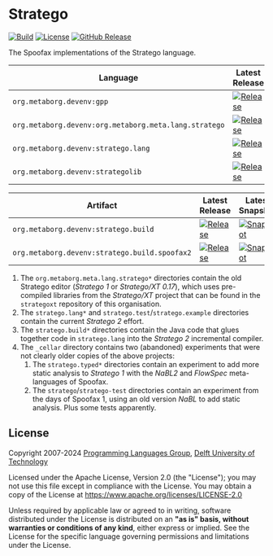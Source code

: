 <!--
!! THIS FILE WAS GENERATED USING repoman !!
Modify `repo.yaml` instead and use `repoman` to update this file
See: https://github.com/metaborg/metaborg-gradle/
-->

# Stratego
[![Build][github-badge:build]][github:build]
[![License][license-badge]][license]
[![GitHub Release][github-badge:release]][github:release]

The Spoofax implementations of the Stratego language.


| Language | Latest Release | Latest Snapshot |
|----------|----------------|-----------------|
| `org.metaborg.devenv:gpp` | [![Release][mvn-rel-badge:org.metaborg.devenv:gpp]][mvn:org.metaborg.devenv:gpp] | [![Snapshot][mvn-snap-badge:org.metaborg.devenv:gpp]][mvn:org.metaborg.devenv:gpp] |
| `org.metaborg.devenv:org.metaborg.meta.lang.stratego` | [![Release][mvn-rel-badge:org.metaborg.devenv:org.metaborg.meta.lang.stratego]][mvn:org.metaborg.devenv:org.metaborg.meta.lang.stratego] | [![Snapshot][mvn-snap-badge:org.metaborg.devenv:org.metaborg.meta.lang.stratego]][mvn:org.metaborg.devenv:org.metaborg.meta.lang.stratego] |
| `org.metaborg.devenv:stratego.lang` | [![Release][mvn-rel-badge:org.metaborg.devenv:stratego.lang]][mvn:org.metaborg.devenv:stratego.lang] | [![Snapshot][mvn-snap-badge:org.metaborg.devenv:stratego.lang]][mvn:org.metaborg.devenv:stratego.lang] |
| `org.metaborg.devenv:strategolib` | [![Release][mvn-rel-badge:org.metaborg.devenv:strategolib]][mvn:org.metaborg.devenv:strategolib] | [![Snapshot][mvn-snap-badge:org.metaborg.devenv:strategolib]][mvn:org.metaborg.devenv:strategolib] |

| Artifact | Latest Release | Latest Snapshot |
|----------|----------------|-----------------|
| `org.metaborg.devenv:stratego.build` | [![Release][mvn-rel-badge:org.metaborg.devenv:stratego.build]][mvn:org.metaborg.devenv:stratego.build] | [![Snapshot][mvn-snap-badge:org.metaborg.devenv:stratego.build]][mvn:org.metaborg.devenv:stratego.build] |
| `org.metaborg.devenv:stratego.build.spoofax2` | [![Release][mvn-rel-badge:org.metaborg.devenv:stratego.build.spoofax2]][mvn:org.metaborg.devenv:stratego.build.spoofax2] | [![Snapshot][mvn-snap-badge:org.metaborg.devenv:stratego.build.spoofax2]][mvn:org.metaborg.devenv:stratego.build.spoofax2] |


1. The `org.metaborg.meta.lang.stratego*` directories contain the old Stratego editor (_Stratego 1_ or _Stratego/XT 0.17_), which uses pre-compiled libraries from the _Stratego/XT_ project that can be found in the `strategoxt` repository of this organisation.
2. The `stratego.lang*` and `stratego.test`/`stratego.example` directories contain the current _Stratego 2_ effort.
3. The `stratego.build*` directories contain the Java code that glues together code in `stratego.lang` into the _Stratego 2_ incremental compiler.
4. The `_cellar` directory contains two (abandoned) experiments that were not clearly older copies of the above projects:
   1. The `stratego.typed*` directories contain an experiment to add more static analysis to _Stratego 1_ with the _NaBL2_ and _FlowSpec_ meta-languages of Spoofax.
   2. The `stratego`/`stratego-test` directories contain an experiment from the days of Spoofax 1, using an old version _NaBL_ to add static analysis. Plus some tests apparently.


## License
Copyright 2007-2024 [Programming Languages Group](https://pl.ewi.tudelft.nl/), [Delft University of Technology](https://www.tudelft.nl/)

Licensed under the Apache License, Version 2.0 (the "License"); you may not use this file except in compliance with the License. You may obtain a copy of the License at <https://www.apache.org/licenses/LICENSE-2.0>

Unless required by applicable law or agreed to in writing, software distributed under the License is distributed on an **"as is" basis, without warranties or conditions of any kind**, either express or implied. See the License for the specific language governing permissions and limitations under the License.

[github-badge:build]: https://img.shields.io/github/actions/workflow/status/metaborg/stratego/build.yaml
[github:build]: https://github.com/metaborg/stratego/actions
[license-badge]: https://img.shields.io/github/license/metaborg/stratego
[license]: https://github.com/metaborg/stratego/blob/master/LICENSE.md
[github-badge:release]: https://img.shields.io/github/v/release/metaborg/stratego?display_name=release
[github:release]: https://github.com/metaborg/stratego/releases

[mvn:org.metaborg.devenv:gpp]: https://artifacts.metaborg.org/#nexus-search;gav~org.metaborg.devenv~gpp~~~
[mvn-rel-badge:org.metaborg.devenv:gpp]: https://img.shields.io/nexus/r/org.metaborg.devenv/gpp?server=https%3A%2F%2Fartifacts.metaborg.org&label=%20
[mvn-snap-badge:org.metaborg.devenv:gpp]: https://img.shields.io/nexus/s/org.metaborg.devenv/gpp?server=https%3A%2F%2Fartifacts.metaborg.org&label=%20
[mvn:org.metaborg.devenv:org.metaborg.meta.lang.stratego]: https://artifacts.metaborg.org/#nexus-search;gav~org.metaborg.devenv~org.metaborg.meta.lang.stratego~~~
[mvn-rel-badge:org.metaborg.devenv:org.metaborg.meta.lang.stratego]: https://img.shields.io/nexus/r/org.metaborg.devenv/org.metaborg.meta.lang.stratego?server=https%3A%2F%2Fartifacts.metaborg.org&label=%20
[mvn-snap-badge:org.metaborg.devenv:org.metaborg.meta.lang.stratego]: https://img.shields.io/nexus/s/org.metaborg.devenv/org.metaborg.meta.lang.stratego?server=https%3A%2F%2Fartifacts.metaborg.org&label=%20
[mvn:org.metaborg.devenv:stratego.lang]: https://artifacts.metaborg.org/#nexus-search;gav~org.metaborg.devenv~stratego.lang~~~
[mvn-rel-badge:org.metaborg.devenv:stratego.lang]: https://img.shields.io/nexus/r/org.metaborg.devenv/stratego.lang?server=https%3A%2F%2Fartifacts.metaborg.org&label=%20
[mvn-snap-badge:org.metaborg.devenv:stratego.lang]: https://img.shields.io/nexus/s/org.metaborg.devenv/stratego.lang?server=https%3A%2F%2Fartifacts.metaborg.org&label=%20
[mvn:org.metaborg.devenv:strategolib]: https://artifacts.metaborg.org/#nexus-search;gav~org.metaborg.devenv~strategolib~~~
[mvn-rel-badge:org.metaborg.devenv:strategolib]: https://img.shields.io/nexus/r/org.metaborg.devenv/strategolib?server=https%3A%2F%2Fartifacts.metaborg.org&label=%20
[mvn-snap-badge:org.metaborg.devenv:strategolib]: https://img.shields.io/nexus/s/org.metaborg.devenv/strategolib?server=https%3A%2F%2Fartifacts.metaborg.org&label=%20
[mvn:org.metaborg.devenv:stratego.build]: https://artifacts.metaborg.org/#nexus-search;gav~org.metaborg.devenv~stratego.build~~~
[mvn-rel-badge:org.metaborg.devenv:stratego.build]: https://img.shields.io/nexus/r/org.metaborg.devenv/stratego.build?server=https%3A%2F%2Fartifacts.metaborg.org&label=%20
[mvn-snap-badge:org.metaborg.devenv:stratego.build]: https://img.shields.io/nexus/s/org.metaborg.devenv/stratego.build?server=https%3A%2F%2Fartifacts.metaborg.org&label=%20
[mvn:org.metaborg.devenv:stratego.build.spoofax2]: https://artifacts.metaborg.org/#nexus-search;gav~org.metaborg.devenv~stratego.build.spoofax2~~~
[mvn-rel-badge:org.metaborg.devenv:stratego.build.spoofax2]: https://img.shields.io/nexus/r/org.metaborg.devenv/stratego.build.spoofax2?server=https%3A%2F%2Fartifacts.metaborg.org&label=%20
[mvn-snap-badge:org.metaborg.devenv:stratego.build.spoofax2]: https://img.shields.io/nexus/s/org.metaborg.devenv/stratego.build.spoofax2?server=https%3A%2F%2Fartifacts.metaborg.org&label=%20
